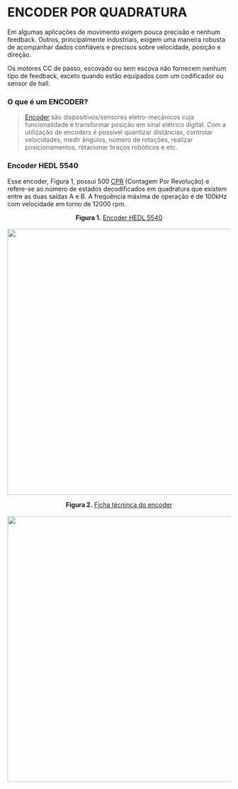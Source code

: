 # ENCODER POR QUADRATURA


Em algumas aplicações de movimento exigem pouca precisão e nenhum feedback. Outros, principalmente industriais, exigem uma maneira robusta de acompanhar dados confiáveis e precisos sobre velocidade, posição e direção.

Os motores CC de passo, escovado ou sem escova não fornecem nenhum tipo de feedback, exceto quando estão equipados com um codificador ou sensor de hall.

### O que é um ENCODER? </b> </b>

> [Encoder](https://www.hitecnologia.com.br/blog/o-que-%C3%A9-encoder-para-que-serve-como-escolher-como-interfacear) são dispositivos/sensores eletro-mecânicos cuja funcionalidade é transformar posição em sinal elétrico digital. Com a utilização de encoders é possível quantizar distâncias, controlar velocidades, medir ângulos, número de rotações, realizar posicionamentos, rotacionar braços robóticos e etc.




### Encoder HEDL 5540

Esse encoder, Figura 1, possui 500 [CPR](https://www.cuidevices.com/blog/what-is-encoder-ppr-cpr-and-lpr) (Contagem Por Revolução) e refere-se ao número de estados decodificados em quadratura que existem entre as duas saídas A e B. A frequência máxima de operação é de 100kHz com velocidade em torno de 12000 rpm.


<p align="center">
 <b>Figura 1.</b>
 <a href="#">Encoder HEDL 5540</a> 
 <br><br>
<img src="https://user-images.githubusercontent.com/42541528/68326961-382b7080-00ab-11ea-95a4-aa0eb6415b51.png" width="600" heigth="600"> 
</p>


<p align="center">
 <b>Figura 2.</b>
 <a href="#">Ficha técninca do encoder</a> 
 <br><br>
<img src="https://user-images.githubusercontent.com/42541528/68327411-0f57ab00-00ac-11ea-9560-f6f9de8a119e.png" width="600" heigth="600"> 
</p>


